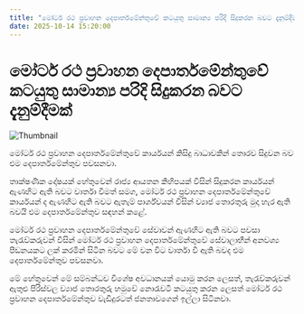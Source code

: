 ```yaml
---
title: "මෝටර් රථ ප්‍රවාහන දෙපාර්තමේන්තුවේ කටයුතු සාමාන්‍ය පරිදි සිදුකරන බවට දැනුම්දීමක්"
date: 2025-10-14 15:20:00
---
```


# මෝටර් රථ ප්‍රවාහන දෙපාර්තමේන්තුවේ කටයුතු සාමාන්‍ය පරිදි සිදුකරන බවට දැනුම්දීමක්

![Thumbnail](https://helakuru.sgp1.cdn.digitaloceanspaces.com/esana/images/lib/motor-Transport.jpg)

මෝටර් රථ ප්‍රවාහන දෙපාර්තමේන්තුවේ කාර්යයන් කිසිදු බාධාවකින් තොරව සිදුවන බව එම දෙපාර්තමේන්තුව පවසනව‍ා.

තාක්ෂණික දෝෂයක් හේතුවෙන් රාජ්‍ය ආයතන කිහිපයක් විසින් සිදුකරන කාර්යයන් ඇණහිට ඇති බවට වාර්තා වීමත් සමග, මෝටර් රථ ප්‍රවාහන දෙපාර්තමේන්තුවේ කාර්යයන් ද ඇණහිට ඇති බවට ඇතැම් පාර්ශ්වයන් විසින් ව්‍යාජ තොරතුරු මුදා හැර ඇති බවයි එම දෙපාර්තමේන්තුව සඳහන් කළේ.

මෝටර් රථ ප්‍රවාහන දෙපාර්තමේන්තුවේ සේවාවන් ඇණහිට ඇති බවට පවසා තැරැව්කරුවන් විසින් මෝටර් රථ ප්‍රවාහන දෙපාර්තමේන්තුවේ සේවාලාභීන් අනවශ්‍ය පීඩනයකට ලක් කරමින් සිටින බවට මේ වන විට වාර්තා වී ඇති බවද එම දෙපාර්තමේන්තුව පවසනවා.

මේ හේතුවෙන් මේ සම්බන්ධව විශේෂ අවධානයක් යොමු කරන ලෙසත්, තැරැව්කරුවන් ඇතුළු පිරිස්වල ව්‍යාජ තොරතුරු හමුවේ නොරැවටී කටයුතු කරන ලෙසත් මෝටර් රථ ප්‍රවාහන දෙපාර්තමේන්තුව වැඩිදුරටත් ජනතාවගෙන් ඉල්ලා සිටිනවා.

